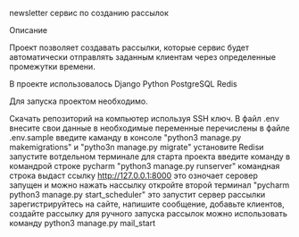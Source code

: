 newsletter
сервис по созданию рассылок

Описание

Проект позволяет создавать рассылки, которые сервис будет автоматически отправлять заданным клиентам через определенные промежутки времени.

В проекте использовалось
Django
Python
PostgreSQL
Redis

Для запуска проектом необходимо.

Скачать репозиторий на компьютер используя SSH ключ.
В файл .env внесите свои данные в необходимые переменные перечислены в файле .env.sample
введите каманду в консоле "python3 manage.py makemigrations" и "pytho3n manage.py migrate"
установите Redisи запустите вотдельном терминале
для старта проекта введите команду в командрой строке pycharm "python3 manage.py runserver"
командная строка выдаст ссылку http://127.0.0.1:8000 это озночает серовер запущен и можно нажать нассылку
откройте второй терминал "pycharm python3 manage.py start_scheduler" это запустит сервер рассылки 
зарегистрируйтесь на сайте, напишите сообщение, добавьте клиентов, создайте рассылку
для ручного запуска рассылок можно использовать команду python3 manage.py mail_start

